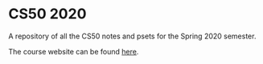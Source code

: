 # CS50 2020
A repository of all the CS50 notes and psets for the Spring 2020 semester.

The course website can be found [here](https://cs50.harvard.edu/x/2020/).
